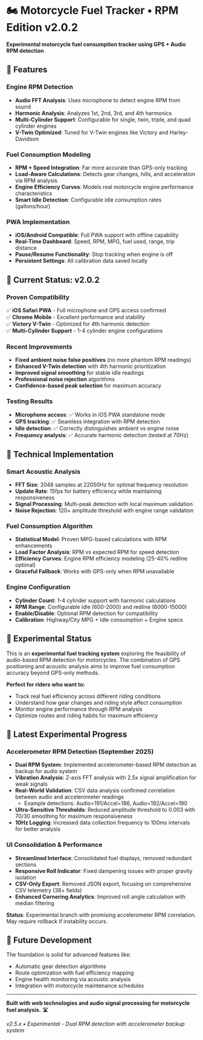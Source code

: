# 🏍️ Motorcycle Fuel Tracker • RPM Edition v2.0.2

**Experimental motorcycle fuel consumption tracker using GPS + Audio RPM detection**

## 🔧 Features

### **Engine RPM Detection**
- **Audio FFT Analysis**: Uses microphone to detect engine RPM from sound
- **Harmonic Analysis**: Analyzes 1st, 2nd, 3rd, and 4th harmonics
- **Multi-Cylinder Support**: Configurable for single, twin, triple, and quad cylinder engines
- **V-Twin Optimized**: Tuned for V-Twin engines like Victory and Harley-Davidson

### **Fuel Consumption Modeling**
- **RPM + Speed Integration**: Far more accurate than GPS-only tracking
- **Load-Aware Calculations**: Detects gear changes, hills, and acceleration via RPM analysis  
- **Engine Efficiency Curves**: Models real motorcycle engine performance characteristics
- **Smart Idle Detection**: Configurable idle consumption rates (gallons/hour)

### **PWA Implementation**
- **iOS/Android Compatible**: Full PWA support with offline capability
- **Real-Time Dashboard**: Speed, RPM, MPG, fuel used, range, trip distance
- **Pause/Resume Functionality**: Stop tracking when engine is off
- **Persistent Settings**: All calibration data saved locally

## 🔧 Current Status: v2.0.2

### **Proven Compatibility**
✅ **iOS Safari PWA** - Full microphone and GPS access confirmed  
✅ **Chrome Mobile** - Excellent performance and stability  
✅ **Victory V-Twin** - Optimized for 4th harmonic detection  
✅ **Multi-Cylinder Support** - 1-4 cylinder engine configurations  

### **Recent Improvements**
- **Fixed ambient noise false positives** (no more phantom RPM readings)
- **Enhanced V-Twin detection** with 4th harmonic prioritization
- **Improved signal smoothing** for stable idle readings
- **Professional noise rejection** algorithms
- **Confidence-based peak selection** for maximum accuracy

### **Testing Results**
- **Microphone access**: ✅ Works in iOS PWA standalone mode
- **GPS tracking**: ✅ Seamless integration with RPM detection  
- **Idle detection**: ✅ Correctly distinguishes ambient vs engine noise
- **Frequency analysis**: ✅ Accurate harmonic detection (tested at 70Hz)

## 🎯 Technical Implementation

### **Smart Acoustic Analysis**
- **FFT Size**: 2048 samples at 22050Hz for optimal frequency resolution
- **Update Rate**: 15fps for battery efficiency while maintaining responsiveness
- **Signal Processing**: Multi-peak detection with local maximum validation
- **Noise Rejection**: 120+ amplitude threshold with engine range validation

### **Fuel Consumption Algorithm**
- **Statistical Model**: Proven MPG-based calculations with RPM enhancements
- **Load Factor Analysis**: RPM vs expected RPM for speed detection
- **Efficiency Curves**: Engine RPM efficiency modeling (25-40% redline optimal)
- **Graceful Fallback**: Works with GPS-only when RPM unavailable

### **Engine Configuration**
- **Cylinder Count**: 1-4 cylinder support with harmonic calculations
- **RPM Range**: Configurable idle (600-2000) and redline (6000-15000)
- **Enable/Disable**: Optional RPM detection for compatibility
- **Calibration**: Highway/City MPG + Idle consumption + Engine specs

## 🧪 Experimental Status

This is an **experimental fuel tracking system** exploring the feasibility of audio-based RPM detection for motorcycles. The combination of GPS positioning and acoustic analysis aims to improve fuel consumption accuracy beyond GPS-only methods.

**Perfect for riders who want to:**
- Track real fuel efficiency across different riding conditions
- Understand how gear changes and riding style affect consumption  
- Monitor engine performance through RPM analysis
- Optimize routes and riding habits for maximum efficiency

## 🔬 Latest Experimental Progress

### **Accelerometer RPM Detection (September 2025)**
- **Dual RPM System**: Implemented accelerometer-based RPM detection as backup for audio system
- **Vibration Analysis**: Z-axis FFT analysis with 2.5x signal amplification for weak signals
- **Real-World Validation**: CSV data analysis confirmed correlation between audio and accelerometer readings
  - Example detections: Audio=191/Accel=186, Audio=192/Accel=190
- **Ultra-Sensitive Thresholds**: Reduced amplitude threshold to 0.003 with 70/30 smoothing for maximum responsiveness
- **10Hz Logging**: Increased data collection frequency to 100ms intervals for better analysis

### **UI Consolidation & Performance**
- **Streamlined Interface**: Consolidated fuel displays, removed redundant sections
- **Responsive Roll Indicator**: Fixed dampening issues with proper gravity isolation
- **CSV-Only Export**: Removed JSON export, focusing on comprehensive CSV telemetry (38+ fields)
- **Enhanced Cornering Analytics**: Improved roll angle calculation with median filtering

**Status**: Experimental branch with promising accelerometer RPM correlation. May require rollback if instability occurs.

## 🔬 Future Development

The foundation is solid for advanced features like:
- Automatic gear detection algorithms
- Route optimization with fuel efficiency mapping
- Engine health monitoring via acoustic analysis
- Integration with motorcycle maintenance schedules

---

**Built with web technologies and audio signal processing for motorcycle fuel analysis.** 🛣️

*v2.5.x • Experimental - Dual RPM detection with accelerometer backup system*